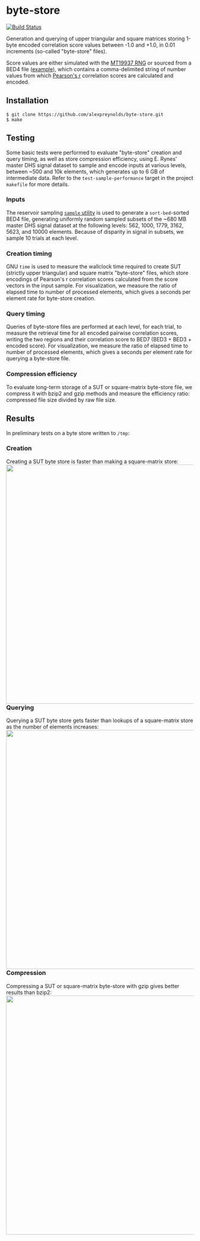 # byte-store

[![Build Status](https://travis-ci.org/alexpreynolds/byte-store.svg)](https://travis-ci.org/alexpreynolds/byte-store)

Generation and querying of upper triangular and square matrices storing 1-byte encoded correlation score values between -1.0 and +1.0, in 0.01 increments (so-called "byte-store" files).

Score values are either simulated with the [MT19937 RNG](http://www.math.sci.hiroshima-u.ac.jp/~m-mat/MT/emt.html) or sourced from a BED4 file ([example](https://raw.githubusercontent.com/alexpreynolds/byte-store/master/test/vec_test1000.bed)), which contains a comma-delimited string of number values from which [Pearson's r](http://en.wikipedia.org/wiki/Pearson_product-moment_correlation_coefficient) correlation scores are calculated and encoded.

## Installation

```
$ git clone https://github.com/alexpreynolds/byte-store.git
$ make 
```

## Testing

Some basic tests were performed to evaluate "byte-store" creation and query timing, as well as store compression efficiency, using E. Rynes' master DHS signal dataset to sample and encode inputs at various levels, between ~500 and 10k elements, which generates up to 6 GB of intermediate data. Refer to the ``test-sample-performance`` target in the project ``makefile`` for more details.

### Inputs

The reservoir sampling [`sample` utility](https://github.com/alexpreynolds/sample) is used to generate a `sort-bed`-sorted BED4 file, generating uniformly random sampled subsets of the ~680 MB master DHS signal dataset at the following levels: 562, 1000, 1779, 3162, 5623, and 10000 elements. Because of disparity in signal in subsets, we sample 10 trials at each level.

### Creation timing

GNU `time` is used to measure the wallclock time required to create SUT (strictly upper triangular) and square matrix "byte-store" files, which store encodings of Pearson's r correlation scores calculated from the score vectors in the input sample. For visualization, we measure the ratio of elapsed time to number of processed elements, which gives a seconds per element rate for byte-store creation.

### Query timing

Queries of byte-store files are performed at each level, for each trial, to measure the retrieval time for all encoded pairwise correlation scores, writing the two regions and their correlation score to BED7 (BED3 + BED3 + encoded score). For visualization, we measure the ratio of elapsed time to number of processed elements, which gives a seconds per element rate for querying a byte-store file.

### Compression efficiency

To evaluate long-term storage of a SUT or square-matrix byte-store file, we compress it with bzip2 and gzip methods and measure the efficiency ratio: compressed file size divided by raw file size.

## Results

In preliminary tests on a byte store written to `/tmp`:

### Creation

Creating a SUT byte store is faster than making a square-matrix store: <a href="url"><img src="https://dl.dropboxusercontent.com/u/31495717/byte-store-test.store_creation_rate.png" align="left" width="640" ></a>

### Querying

Querying a SUT byte store gets faster than lookups of a square-matrix store as the number of elements increases: <a href="url"><img src="https://dl.dropboxusercontent.com/u/31495717/byte-store-test.store_query_rate.png" align="left" width="640" ></a>

### Compression

Compressing a SUT or square-matrix byte-store with gzip gives better results than bzip2: <a href="url"><img src="https://dl.dropboxusercontent.com/u/31495717/byte-store-test.compression_efficiency.png" align="left" width="640" ></a>
